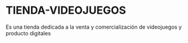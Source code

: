 # TIENDA-VIDEOJUEGOS
Es una tienda dedicada a la venta y comercialización de videojuegos y producto digitales

